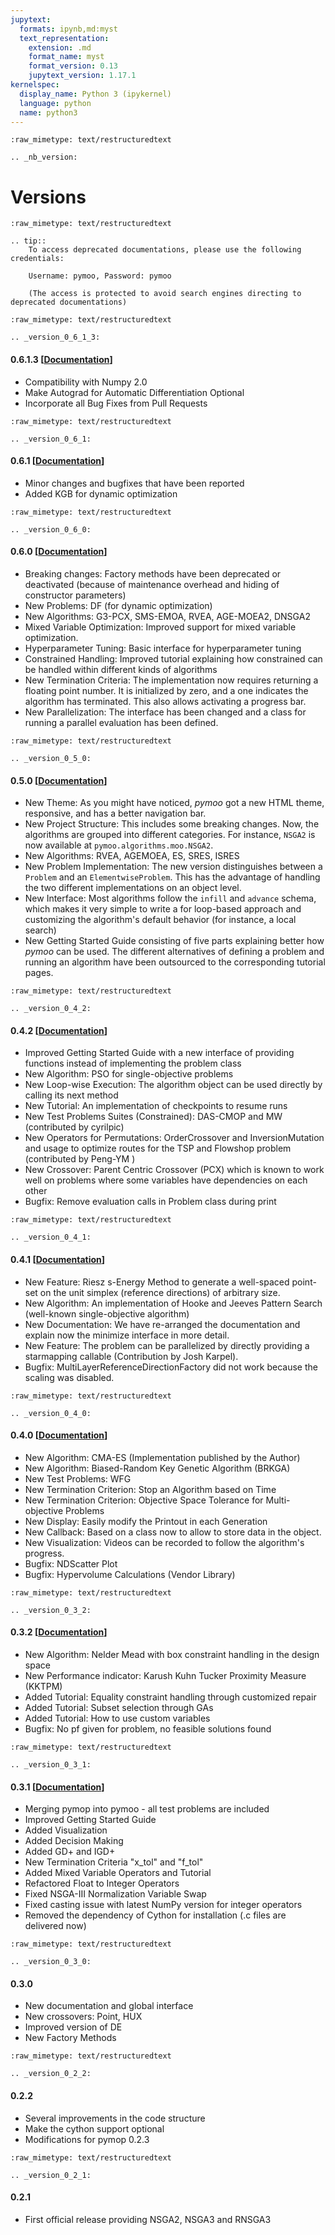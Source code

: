 ```yaml
---
jupytext:
  formats: ipynb,md:myst
  text_representation:
    extension: .md
    format_name: myst
    format_version: 0.13
    jupytext_version: 1.17.1
kernelspec:
  display_name: Python 3 (ipykernel)
  language: python
  name: python3
---
```


```{raw-cell}
:raw_mimetype: text/restructuredtext

.. _nb_version:
```

# Versions

```{raw-cell}
:raw_mimetype: text/restructuredtext

.. tip::
    To access deprecated documentations, please use the following credentials:

    Username: pymoo, Password: pymoo

    (The access is protected to avoid search engines directing to deprecated documentations)
```

```{raw-cell}
:raw_mimetype: text/restructuredtext

.. _version_0_6_1_3:
```

#### 0.6.1.3 [[Documentation](http://archive.pymoo.org/0.6.3/)]

- Compatibility with Numpy 2.0
- Make Autograd for Automatic Differentiation Optional
- Incorporate all Bug Fixes from Pull Requests

```{raw-cell}
:raw_mimetype: text/restructuredtext

.. _version_0_6_1:
```

#### 0.6.1 [[Documentation](http://archive.pymoo.org/0.6.1/)]

- Minor changes and bugfixes that have been reported
- Added KGB for dynamic optimization

```{raw-cell}
:raw_mimetype: text/restructuredtext

.. _version_0_6_0:
```

#### 0.6.0 [[Documentation](http://archive.pymoo.org/0.6.0/)]

- Breaking changes: Factory methods have been deprecated or deactivated (because of maintenance overhead and hiding of constructor parameters)
- New Problems: DF (for dynamic optimization)
- New Algorithms: G3-PCX, SMS-EMOA, RVEA, AGE-MOEA2, DNSGA2
- Mixed Variable Optimization: Improved support for mixed variable optimization.
- Hyperparameter Tuning: Basic interface for hyperparameter tuning
- Constrained Handling: Improved tutorial explaining how constrained can be handled within different kinds of algorithms
- New Termination Criteria: The implementation now requires returning a floating point number. It is initialized by zero, and a one indicates the algorithm has terminated. This also allows activating a progress bar.
- New Parallelization: The interface has been changed and a class for running a parallel evaluation has been defined.

```{raw-cell}
:raw_mimetype: text/restructuredtext

.. _version_0_5_0:
```

#### 0.5.0 [[Documentation](http://archive.pymoo.org/0.5.0/)]

- New Theme: As you might have noticed, *pymoo* got a new HTML theme, responsive, and has a better navigation bar.
- New Project Structure: This includes some breaking changes. Now, the algorithms are grouped into different categories. For instance, `NSGA2` is now available at `pymoo.algorithms.moo.NSGA2`. 
- New Algorithms: RVEA, AGEMOEA, ES, SRES, ISRES
- New Problem Implementation: The new version distinguishes between a `Problem` and an `ElementwiseProblem`. This has the advantage of handling the two different implementations on an object level.
- New Interface: Most algorithms follow the `infill` and `advance` schema, which makes it very simple to write a for loop-based approach and customizing the algorithm's default behavior (for instance, a local search)
- New Getting Started Guide consisting of five parts explaining better how *pymoo* can be used. The different alternatives of defining a problem and running an algorithm have been outsourced to the corresponding tutorial pages.

```{raw-cell}
:raw_mimetype: text/restructuredtext

.. _version_0_4_2:
```

#### 0.4.2 [[Documentation](http://archive.pymoo.org/0.4.2/)]

- Improved Getting Started Guide with a new interface of providing functions instead of implementing the problem class
- New Algorithm: PSO for single-objective problems
- New Loop-wise Execution: The algorithm object can be used directly by calling its next method
- New Tutorial: An implementation of checkpoints to resume runs
- New Test Problems Suites (Constrained): DAS-CMOP and MW (contributed by cyrilpic)
- New Operators for Permutations: OrderCrossover and InversionMutation and usage to optimize routes for the TSP and Flowshop problem (contributed by Peng-YM )
- New Crossover: Parent Centric Crossover (PCX) which is known to work well on problems where some variables have dependencies on each other
- Bugfix: Remove evaluation calls in Problem class during print

```{raw-cell}
:raw_mimetype: text/restructuredtext

.. _version_0_4_1:
```

#### 0.4.1 [[Documentation](http://archive.pymoo.org/0.4.1/)]

- New Feature: Riesz s-Energy Method to generate a well-spaced point-set on the unit simplex (reference directions) of arbitrary size.
- New Algorithm: An implementation of Hooke and Jeeves Pattern Search (well-known single-objective algorithm)
- New Documentation: We have re-arranged the documentation and explain now the minimize interface in more detail.
- New Feature: The problem can be parallelized by directly providing a starmapping callable (Contribution by Josh Karpel).
- Bugfix: MultiLayerReferenceDirectionFactory did not work because the scaling was disabled.

```{raw-cell}
:raw_mimetype: text/restructuredtext

.. _version_0_4_0:
```

#### 0.4.0 [[Documentation](http://archive.pymoo.org/0.4.0/)]

  - New Algorithm: CMA-ES (Implementation published by the Author)
  - New Algorithm: Biased-Random Key Genetic Algorithm (BRKGA)
  - New Test Problems: WFG
  - New Termination Criterion: Stop an Algorithm based on Time
  - New Termination Criterion: Objective Space Tolerance for Multi-objective Problems
  - New Display: Easily modify the Printout in each Generation
  - New Callback: Based on a class now to allow to store data in the object.
  - New Visualization: Videos can be recorded to follow the algorithm's progress.
  - Bugfix: NDScatter Plot
  - Bugfix: Hypervolume Calculations (Vendor Library)

```{raw-cell}
:raw_mimetype: text/restructuredtext

.. _version_0_3_2:
```

#### 0.3.2 [[Documentation](http://archive.pymoo.org/0.3.2/)]

  - New Algorithm: Nelder Mead with box constraint handling in the design space
  - New Performance indicator: Karush Kuhn Tucker Proximity Measure (KKTPM)
  - Added Tutorial: Equality constraint handling through customized repair
  - Added Tutorial: Subset selection through GAs
  - Added Tutorial: How to use custom variables 
  - Bugfix: No pf given for problem, no feasible solutions found

```{raw-cell}
:raw_mimetype: text/restructuredtext

.. _version_0_3_1:
```

#### 0.3.1 [[Documentation](http://archive.pymoo.org/0.3.1/)]

  - Merging pymop into pymoo - all test problems are included
  - Improved Getting Started Guide
  - Added Visualization
  - Added Decision Making
  - Added GD+ and IGD+
  - New Termination Criteria "x_tol" and "f_tol"
  - Added Mixed Variable Operators and Tutorial
  - Refactored Float to Integer Operators
  - Fixed NSGA-III Normalization Variable Swap
  - Fixed casting issue with latest NumPy version for integer operators
  - Removed the dependency of Cython for installation (.c files are delivered now)

```{raw-cell}
:raw_mimetype: text/restructuredtext

.. _version_0_3_0:
```

#### 0.3.0

  - New documentation and global interface
  - New crossovers: Point, HUX
  - Improved version of DE
  - New Factory Methods

```{raw-cell}
:raw_mimetype: text/restructuredtext

.. _version_0_2_2:
```

#### 0.2.2

  - Several improvements in the code structure
  - Make the cython support optional
  - Modifications for pymop 0.2.3

```{raw-cell}
:raw_mimetype: text/restructuredtext

.. _version_0_2_1:
```

#### 0.2.1

  - First official release providing NSGA2, NSGA3 and RNSGA3
